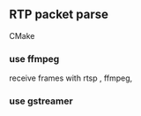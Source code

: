 ## RTP packet parse
CMake


### use ffmpeg
receive frames with rtsp , ffmpeg,



### use gstreamer



